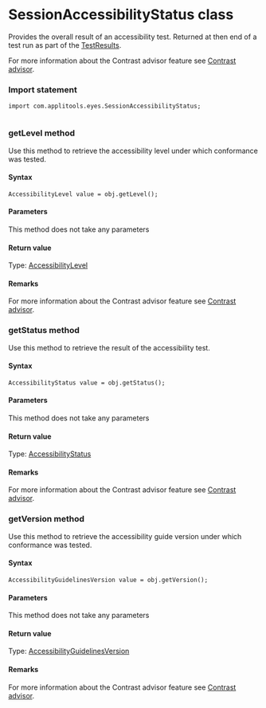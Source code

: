 # SessionAccessibilityStatus class
Provides the overall result of an accessibility test.
Returned at then end of a test run as part of the [TestResults](./testresults).

For more information about the Contrast advisor feature see [Contrast advisor](https://applitools.com/docs/features/contrast-accessibility.html). 
 ### Import statement 
``` 
import com.applitools.eyes.SessionAccessibilityStatus;
 
 ``` 
 
### getLevel method
Use this method to retrieve the accessibility level under which conformance was tested.

#### Syntax 
 ``` 
AccessibilityLevel value = obj.getLevel();
 ``` 

 #### Parameters 
This method does not take any parameters 
 
 #### Return value 
Type: [AccessibilityLevel](./accessibilitylevel)
        
 ####  Remarks 
For more information about the Contrast advisor feature see [Contrast advisor](https://applitools.com/docs/features/contrast-accessibility.html). 
### getStatus method
Use this method to retrieve the result of the accessibility test.

#### Syntax 
 ``` 
AccessibilityStatus value = obj.getStatus();
 ``` 

 #### Parameters 
This method does not take any parameters 
 
 #### Return value 
Type: [AccessibilityStatus](./accessibilitystatus)
        
 ####  Remarks 
For more information about the Contrast advisor feature see [Contrast advisor](https://applitools.com/docs/features/contrast-accessibility.html). 
### getVersion method
Use this method to retrieve the accessibility guide version under which conformance was tested.

#### Syntax 
 ``` 
AccessibilityGuidelinesVersion value = obj.getVersion();
 ``` 

 #### Parameters 
This method does not take any parameters 
 
 #### Return value 
Type: [AccessibilityGuidelinesVersion](./accessibilityguidelinesversion)
        
 ####  Remarks 
For more information about the Contrast advisor feature see [Contrast advisor](https://applitools.com/docs/features/contrast-accessibility.html).